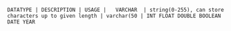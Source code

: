 `
DATATYPE | DESCRIPTION | USAGE |  
VARCHAR  | string(0-255), can store characters up to given length | varchar(50 |
INT
FLOAT
DOUBLE
BOOLEAN
DATE
YEAR
`
